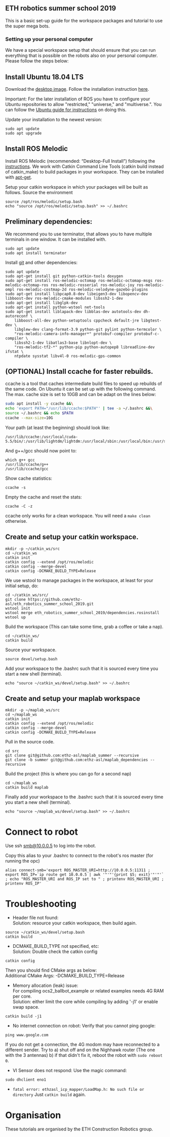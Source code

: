 ## ETH robotics summer school 2019

This is a basic set-up guide for the workspace packages and tutorial to use the super mega bots.

### Setting up your personal computer

We have a special workspace setup that should ensure that you can run everything that is possible on the robots also on your personal computer. Please follow the steps below:

## Install Ubuntu 18.04 LTS

Download the [desktop image](http://releases.ubuntu.com/18.04/).
Follow the installation instruction [here](https://tutorials.ubuntu.com/tutorial/tutorial-install-ubuntu-desktop).

Important: For the later installation of ROS you have to configure your Ubuntu repositories to allow "restricted," "universe," and "multiverse.". You can follow the [Ubuntu guide for instructions](https://help.ubuntu.com/community/Repositories/Ubuntu) on doing this.

Update your installation to the newest version:
```
sudo apt update
sudo apt upgrade
```
## Install ROS Melodic

Install ROS Melodic (recommended: “Desktop-Full Install”) following the [instructions](http://wiki.ros.org/melodic/Installation/Ubuntu). We work with Catkin Command Line Tools (catkin build instead of catkin_make) to build
packages in your workspace. They can be installed with [apt-get](http://catkin-tools.readthedocs.io/en/latest/installing.html#installing-on-ubuntu-with-apt-get).

Setup your catkin workspace in which your packages will be built as follows.
Source the environment
```
source /opt/ros/melodic/setup.bash
echo "source /opt/ros/melodic/setup.bash" >> ~/.bashrc
```
## Preliminary dependencies:
We recommend you to use terminator, that allows you to have multiple terminals in one window.
It can be installed with.
```
sudo apt update
sudo apt install terminator
```
Install [git](https://www.atlassian.com/git/tutorials/what-is-git) and other dependencies:
```
sudo apt update
sudo apt-get install git python-catkin-tools doxygen
sudo apt-get install ros-melodic-octomap ros-melodic-octomap-msgs ros-melodic-octomap-ros ros-melodic-rosserial ros-melodic-joy ros-melodic-ompl ros-melodic-costmap-2d ros-melodic-velodyne-gazebo-plugins
sudo apt-get install libpcap0.8-dev libeigen3-dev libopencv-dev libboost-dev ros-melodic-cmake-modules libssh2-1-dev
sudo apt-get install libglpk-dev
sudo apt-get install python-wstool net-tools
sudo apt-get install liblapack-dev libblas-dev autotools-dev dh-autoreconf \
    libboost-all-dev python-setuptools cppcheck default-jre libgtest-dev \
    libglew-dev clang-format-3.9 python-git pylint python-termcolor \
    "ros-melodic-camera-info-manager*" protobuf-compiler protobuf-c-compiler \
    libssh2-1-dev libatlas3-base libnlopt-dev \
    "ros-melodic-tf2-*" python-pip python-autopep8 libreadline-dev ifstat \
    ntpdate sysstat libv4l-0 ros-melodic-gps-common
```
## (OPTIONAL) Install ccache for faster rebuilds.
ccache is a tool that caches intermediate build files to speed up rebuilds of the same code. On Ubuntu it can be set up with the following command. The max. cache size is set to 10GB and can be adapt on the lines below:

```bash
sudo apt install -y ccache &&\
echo 'export PATH="/usr/lib/ccache:$PATH"' | tee -a ~/.bashrc &&\
source ~/.bashrc && echo $PATH
ccache --max-size=10G
```
Your path (at least the beginning) should look like:
```
/usr/lib/ccache:/usr/local/cuda-5.5/bin/:/usr/lib/lightdm/lightdm:/usr/local/sbin:/usr/local/bin:/usr/sbin:/usr/bin:/sbin:/bin:/usr/games
```
And g++/gcc should now point to:
```
which g++ gcc
/usr/lib/ccache/g++
/usr/lib/ccache/gcc
```
Show cache statistics:
```
ccache -s
```
Empty the cache and reset the stats:
```
ccache -C -z
```
ccache only works for a clean workspace. You will need a `make clean` otherwise.

## Create and setup your catkin workspace.
```
mkdir -p ~/catkin_ws/src
cd ~/catkin_ws
catkin init
catkin config --extend /opt/ros/melodic
catkin config --merge-devel
catkin config -DCMAKE_BUILD_TYPE=Release
```
We use wstool to manage packages in the workspace, at least for your initial setup, do:
```
cd ~/catkin_ws/src/
git clone https://github.com/ethz-asl/eth_robotics_summer_school_2019.git
wstool init
wstool merge eth_robotics_summer_school_2019/dependencies.rosinstall
wstool up
```
Build the workspace (This can take some time, grab a coffee or take a nap).
```
cd ~/catkin_ws/
catkin build
```
Source your workspace.
```
source devel/setup.bash
```
Add your workspace to the .bashrc such that it is sourced every time you start a new
shell (terminal).
```
echo "source ~/catkin_ws/devel/setup.bash" >> ~/.bashrc
```
## Create and setup your maplab workspace
```
mkdir -p ~/maplab_ws/src
cd ~/maplab_ws
catkin init
catkin config --extend /opt/ros/melodic
catkin config --merge-devel
catkin config -DCMAKE_BUILD_TYPE=Release
```
Pull in the source code.
```
cd src
git clone git@github.com:ethz-asl/maplab_summer --recursive
git clone -b summer git@github.com:ethz-asl/maplab_dependencies --recursive
```
Build the project (this is where you can go for a second nap)
```
cd ~/maplab_ws
catkin build maplab
```
Finally add your workspace to the .bashrc such that it is sourced every time you start a new
shell (terminal).
```
echo "source ~/maplab_ws/devel/setup.bash" >> ~/.bashrc
```

# Connect to robot
Use ssh smb@10.0.0.5 to log into the robot.

Copy this alias to your .bashrc to connect to the robot's ros master (for running the opc)
```
alias connect-smb='export ROS_MASTER_URI=http://10.0.0.5:11311 ; export ROS_IP=`ip route get 10.0.0.5 | awk '"'"'{print $5; exit}'"'"'` ; echo "ROS_MASTER_URI and ROS_IP set to " ; printenv ROS_MASTER_URI ; printenv ROS_IP'
```

# Troubleshooting  
* Header file not found:  
Solution: resource your catkin workspace, then build again.  
```
source ~/catkin_ws/devel/setup.bash  
catkin build  
```

* DCMAKE_BUILD_TYPE not specified, etc:  
Solution: Double check the catkin config  
```
catkin config  
```
Then you should find CMake args as below:  
Additional CMake Args: -DCMAKE_BUILD_TYPE=Release  

* Memory allocation (leak) issue:  
For compiling ocs2_ballbot_example or related examples needs 4G RAM per core.  
Solution: either limit the core while compiling by adding '-j1' or enable swap space.  
```
catkin build -j1
```

* No internet connection on robot:
Verify that you cannot ping google:
```
ping www.google.com  
```
If you do not get a connection, the 4G modom may have reconnected to a different sender. Try to
a) shut off and on the Nighhawk router (The one with the 3 antennas)
b) if that didn't fix it, reboot the robot with `sudo reboot 0`.

* VI Sensor does not respond:
Use the magic command:
```
sudo dhclient eno1
```

* `fatal error: ethzasl_icp_mapper/LoadMap.h: No such file or directory`
Just `catkin build` again.

# Organisation
These tutorials are organised by the ETH Construction Robotics group.
